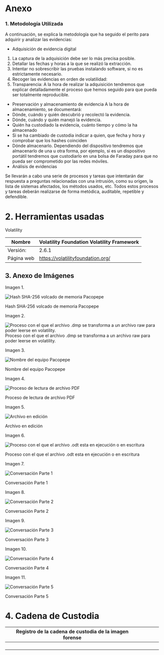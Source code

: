 # Anexo

### 1. Metodología Utilizada

A continuación, se explica la metodología que ha seguido el perito para adquirir y analizar
las evidencias:

- Adquisición de evidencia digital
1. La captura de la adquisición debe ser lo más precisa posible.
2. Detallar las fechas y horas a la que se realizó la extracción.
3. Intentar no sobrescribir las pruebas instalando software, si no es estrictamente
necesario.
4. Recoger las evidencias en orden de volatilidad:
5. Transparencia: A la hora de realizar la adquisición tendremos que explicar
detalladamente el proceso que hemos seguido para que pueda ser totalmente
reproducible.
- Preservación y almacenamiento de evidencia
A la hora de almacenamiento, se documentará:
- Dónde, cuándo y quién descubrió y recolectó la evidencia.
-  Dónde, cuándo y quién manejó la evidencia.
-  Quién ha custodiado la evidencia, cuánto tiempo y cómo la ha almacenado
-  Si se ha cambiado de custodia indicar a quien, que fecha y hora y comprobar que los
hashes coinciden
-  Dónde almacenarlo. Dependiendo del dispositivo tendremos que almacenarlo de una
u otra forma, por ejemplo, si es un dispositivo portátil tendremos que custodiarlo en
una bolsa de Faraday para que no pueda ser comprometido por las redes móviles.
- Análisis de evidencias

Se llevarán a cabo una serie de procesos y tareas que intentarán dar respuesta a preguntas
relacionadas con una intrusión, como su origen, la lista de sistemas afectados, los métodos
usados, etc. Todos estos procesos y tareas deberán realizarse de forma metódica,
auditable, repetible y defendible.

# 2. Herramientas usadas

Volatility 

| Nombre | Volatility Foundation Volatility Framework |
| --- | --- |
| Versión: | 2.6.1 |
| Página web | https://volatilityfoundation.org/ |

## 3. Anexo de Imágenes

Imagen 1.

![Hash SHA-256 volcado de memoria Pacopepe](https://github.com/IES-Rafael-Alberti/23-24-G1-Ciberseguridad/blob/main/Analisis%20Forense/Proyecto%204%3A%20Bomb%20Threat/Informe%20Técnico%20proyecto%204%20f4cc1c561991422cbb5b7277c5568eb1/Untitled.png)

Hash SHA-256 volcado de memoria Pacopepe

Imagen 2.

![Proceso con el que el archivo .dmp se transforma a un archivo raw para poder leerse en volatility.](https://github.com/IES-Rafael-Alberti/23-24-G1-Ciberseguridad/blob/main/Analisis%20Forense/Proyecto%204%3A%20Bomb%20Threat/Informe%20Técnico%20proyecto%204%20f4cc1c561991422cbb5b7277c5568eb1/Untitled%201.png)  
Proceso con el que el archivo .dmp se transforma a un archivo raw para poder leerse en volatility.

Imagen 3.

![Nombre del equipo Pacopepe](https://github.com/IES-Rafael-Alberti/23-24-G1-Ciberseguridad/blob/main/Analisis%20Forense/Proyecto%204%3A%20Bomb%20Threat/Informe%20Técnico%20proyecto%204%20f4cc1c561991422cbb5b7277c5568eb1/Untitled%202.png)

Nombre del equipo Pacopepe

Imagen 4.

![Proceso de lectura de archivo PDF](https://github.com/IES-Rafael-Alberti/23-24-G1-Ciberseguridad/blob/main/Analisis%20Forense/Proyecto%204%3A%20Bomb%20Threat/Informe%20Técnico%20proyecto%204%20f4cc1c561991422cbb5b7277c5568eb1/Untitled%203.png)

Proceso de lectura de archivo PDF

Imagen 5.

![Archivo en edición](https://github.com/IES-Rafael-Alberti/23-24-G1-Ciberseguridad/blob/main/Analisis%20Forense/Proyecto%204%3A%20Bomb%20Threat/Informe%20Técnico%20proyecto%204%20f4cc1c561991422cbb5b7277c5568eb1/Untitled%204.png)

Archivo en edición

Imagen 6.

![Proceso con el que el archivo .odt esta en ejecución o en escritura](https://prod-files-secure.s3.us-west-2.amazonaws.com/a9ae4c88-2fb7-4fba-8f91-189f36219734/9268e1f3-3a4c-424c-b731-09d7696dcc73/Untitled.png)

Proceso con el que el archivo .odt esta en ejecución o en escritura

Imagen 7.

![Conversación Parte 1](https://prod-files-secure.s3.us-west-2.amazonaws.com/a9ae4c88-2fb7-4fba-8f91-189f36219734/a60bdca8-1c42-41ac-b09d-90434c2d9b4d/Untitled.png)

Conversación Parte 1

Imagen 8.

![Conversación Parte 2](https://prod-files-secure.s3.us-west-2.amazonaws.com/a9ae4c88-2fb7-4fba-8f91-189f36219734/600e96fd-6a1f-4a71-8dc6-d061dbdb2db3/3.png)

Conversación Parte 2

Imagen 9.

![Conversación Parte 3](https://prod-files-secure.s3.us-west-2.amazonaws.com/a9ae4c88-2fb7-4fba-8f91-189f36219734/b78e8e09-7d8e-422c-9978-a5eb6ea54dc0/4.png)

Conversación Parte 3

Imagen 10.

![Conversación Parte 4](https://prod-files-secure.s3.us-west-2.amazonaws.com/a9ae4c88-2fb7-4fba-8f91-189f36219734/ccccf03e-b2c9-4b95-85d8-b7fcd3b18033/Untitled.png)

Conversación Parte 4

Imagen 11.

![Conversación Parte 5](https://prod-files-secure.s3.us-west-2.amazonaws.com/a9ae4c88-2fb7-4fba-8f91-189f36219734/6ba09d85-adec-4ee8-b5ad-4c3d535b7254/6.png)

Conversación Parte 5

# 4. Cadena de Custodia

| Registro de la cadena de custodia de la imagen forense |  |  |  |  |
| --- | --- | --- | --- | --- |
|  |  |  |  |  |
|  |  |  |  |  |
|  |  |  |  |  |
|  |  |  |  |  |
